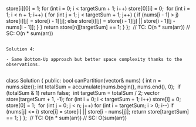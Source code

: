 store[i][0] = 1;
for (int i = 0; i < targetSum + 1; i++)
store[0][i] = 0;
​
for (int i = 1; i < n + 1; i++) {
for (int j = 1; j < targetSum + 1; j++) {
if (nums[i - 1] > j)
store[i][j] = store[i - 1][j];
else
store[i][j] = store[i - 1][j] || store[i - 1][j - nums[i - 1]];
}
}
return store[n][targetSum] == 1;
}
};
​
// TC: O(n * sum(arr))
// SC: O(n * sum(arr))
```
​
Solution 4:
​
- Same Bottom-Up approach but better space complexity thanks to the observations.
​
```
class Solution {
public:
bool canPartition(vector<int>& nums) {
int n = nums.size();
int totalSum = accumulate(nums.begin(), nums.end(), 0);
​
if (totalSum & 1)
return false;
​
int targetSum = totalSum / 2;
vector<int> store(targetSum + 1, -1);
for (int i = 0; i < targetSum + 1; i++)
store[i] = 0;
store[0] = 1;
​
for (int j = 0; j < n; j++)
for (int i = targetSum; i > 0; i--)
if (nums[j] <= i)
store[i] = store[i] || store[i - nums[j]];
return store[targetSum] == 1;
}
};
​
// TC: O(n * sum(arr))
// SC: O(sum(arr))
```